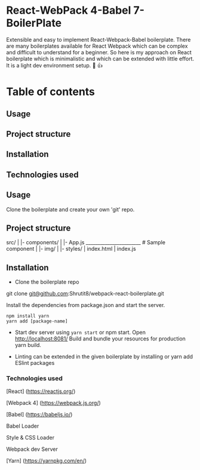 # React-WebPack 4-Babel 7-BoilerPlate
Extensible and easy to implement React-Webpack-Babel boilerplate.
There are many boilerplates available for React Webpack which can be complex and difficult to understand for a beginner. So here is my approach on React boilerplate which is minimalistic and which can be extended with little effort. 
It is a light dev environment setup.  :ghost: :+1:

[](https://github.com/Shrutit8/React-WebPack-Babel-BoilerPlate/blob/master/src/img/ReactBP.png)

# Table of contents

## Usage
## Project structure
## Installation
## Technologies used


## Usage
Clone the boilerplate and create your own 'git' repo.


## Project structure

src/
|  |- components/
|     |- App.js _______________________ # Sample component
|  |- img/
|  |- styles/
|  index.html
|  index.js

  
## Installation
- Clone the boilerplate repo

git clone git@github.com:Shrutit8/webpack-react-boilerplate.git

Install the dependencies from package.json and start the server.
  ```
  npm install yarn
  yarn add [package-name]
  
  ```  

- Start dev server using `yarn start` or npm start. Open [http://localhost:8081/](http://localhost:8081/)
  Build and bundle your resources for production yarn build.

- Linting can be extended in the given boilerplate by installing or yarn add ESlint packages


### Technologies used
[React] (https://reactjs.org/)

[Webpack 4] (https://webpack.js.org/)

[Babel] (https://babeljs.io/)

Babel Loader

Style & CSS Loader

Webpack dev Server

[Yarn] (https://yarnpkg.com/en/)
